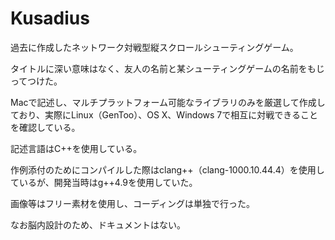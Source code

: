 # Kusadius
過去に作成したネットワーク対戦型縦スクロールシューティングゲーム。

タイトルに深い意味はなく、友人の名前と某シューティングゲームの名前をもじってつけた。

Macで記述し、マルチプラットフォーム可能なライブラリのみを厳選して作成しており、実際にLinux（GenToo）、OS X、Windows 7で相互に対戦できることを確認している。

記述言語はC++を使用している。

作例添付のためにコンパイルした際はclang++（clang-1000.10.44.4）を使用しているが、開発当時はg++4.9を使用していた。

画像等はフリー素材を使用し、コーディングは単独で行った。

なお脳内設計のため、ドキュメントはない。
